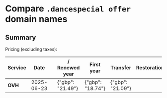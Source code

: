 # Compare `.dancespecial offer` domain names

## Summary

Pricing (excluding taxes):

| Service | Date |  | / Renewed year | First year | Transfer | Restoration |
|--|--|--|--|--|--|--|
| **OVH** | 2025-06-23 |  | {"gbp": "21.49"} | {"gbp": "18.74"} | {"gbp": "21.09"} |  |
